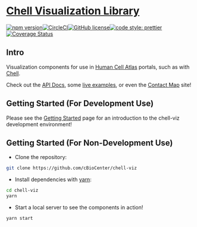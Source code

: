 # [Chell Visualization Library](https://cbiocenter.github.io/chell-viz/)

[![npm version](https://badge.fury.io/js/chell-viz.svg)](https://badge.fury.io/js/chell-viz)[![CircleCI](https://circleci.com/gh/cBioCenter/chell-viz.svg?style=shield)](https://circleci.com/gh/cBioCenter/chell-viz)[![GitHub license](https://img.shields.io/github/license/cBioCenter/chell-viz.svg?style=flat)](https://github.com/cBioCenter/chell-viz/blob/master/LICENSE)[![code style: prettier](https://img.shields.io/badge/code_style-prettier-ff69b4.svg?style=flat)](https://github.com/prettier/prettier)[![Coverage Status](https://img.shields.io/codecov/c/github/cBioCenter/chell-viz/master.svg)](https://codecov.io/gh/cBioCenter/chell-viz/branch/master)

## Intro

Visualization components for use in [Human Cell Atlas](https://www.humancellatlas.org/) portals, such as with [Chell](https://github.com/cBioCenter/chell).

Check out the [API Docs](https://cbiocenter.github.io/chell-viz/docs/api/index.html), some [live examples](https://cbiocenter.github.io/chell-viz/app.html), or even the [Contact Map](http://contactmap.org) site!

## Getting Started (For Development Use)

Please see the [Getting Started](https://cbiocenter.github.io/chell-viz/docs/DEV_GETTING_STARTED.md) page for an introduction to the chell-viz development environment!

## Getting Started (For Non-Development Use)

- Clone the repository:

```sh
git clone https://github.com/cBioCenter/chell-viz
```

- Install dependencies with [yarn](https://yarnpkg.com/):

```sh
cd chell-viz
yarn
```

- Start a local server to see the components in action!

```sh
yarn start
```
